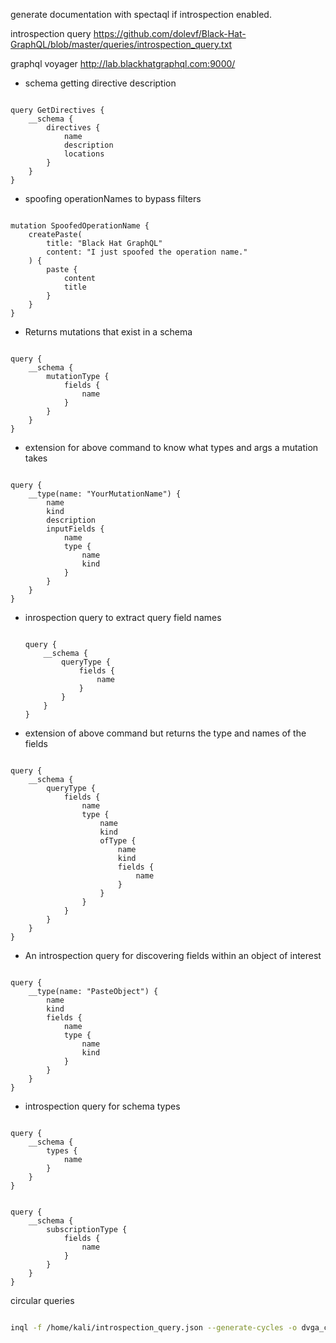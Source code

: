 <!-- more time to config #sighs -->

generate documentation with spectaql if introspection enabled.

introspection query
https://github.com/dolevf/Black-Hat-GraphQL/blob/master/queries/introspection_query.txt

graphql voyager
http://lab.blackhatgraphql.com:9000/

-   schema getting directive description

```gql

query GetDirectives {
    __schema {
        directives {
            name
            description
            locations
        }
    }
}

```

-   spoofing operationNames to bypass filters

```gql

mutation SpoofedOperationName {
    createPaste(
        title: "Black Hat GraphQL"
        content: "I just spoofed the operation name."
    ) {
        paste {
            content
            title
        }
    }
}

```

-   Returns mutations that exist in a schema

```gql

query {
    __schema {
        mutationType {
            fields {
                name
            }
        }
    }
}

```

-   extension for above command to know what types and args a mutation takes

```gql

query {
    __type(name: "YourMutationName") {
        name
        kind
        description
        inputFields {
            name
            type {
                name
                kind
            }
        }
    }
}

```

-   inrospection query to extract query field names

    ```gql

    query {
        __schema {
            queryType {
                fields {
                    name
                }
            }
        }
    }

    ```

-   extension of above command but returns the type and names of the fields

```gql

query {
    __schema {
        queryType {
            fields {
                name
                type {
                    name
                    kind
                    ofType {
                        name
                        kind
                        fields {
                            name
                        }
                    }
                }
            }
        }
    }
}

```

-   An introspection query for discovering fields within an object of interest

```gql

query {
    __type(name: "PasteObject") {
        name
        kind
        fields {
            name
            type {
                name
                kind
            }
        }
    }
}

```

-   introspection query for schema types

```gql

query {
    __schema {
        types {
            name
        }
    }
}

```

```gql

query {
    __schema {
        subscriptionType {
            fields {
                name
            }
        }
    }
}

```

circular queries

```bash

inql -f /home/kali/introspection_query.json --generate-cycles -o dvga_cycles

```
